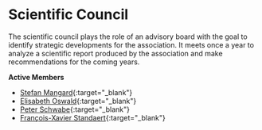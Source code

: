 # Scientific Council

The scientific council plays the role of an advisory board with the goal to identify strategic developments for the association.
It meets once a year to analyze a scientific report produced by the association and make recommendations for the coming years.

**Active Members**
* [Stefan Mangard](https://dblp.org/pid/91/4831.html){:target="_blank"}
* [Elisabeth Oswald](https://dblp.org/pid/48/4127.html){:target="_blank"}
* [Peter Schwabe](https://dblp.org/pid/30/1431.html){:target="_blank"}
* [François-Xavier Standaert](https://dblp.org/pid/38/2138.html){:target="_blank"}

<!-- **Former Members** -->

